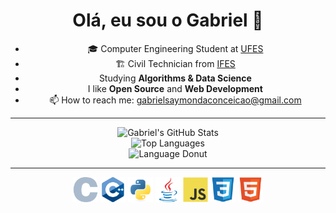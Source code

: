 <div align="center">

# Olá, eu sou o Gabriel 👋

- 🎓 Computer Engineering Student at [UFES](https://www.ufes.edu.br)
- 🏗️ Civil Technician from [IFES](https://www.ifes.edu.br)
- Studying **Algorithms & Data Science** 
- I like **Open Source** and **Web Development**
- 📫 How to reach me: [gabrielsaymondaconceicao@gmail.com](mailto:gabrielsaymondaconceicao@gmail.com)

---

<!-- GitHub Stats -->
<div align="center">
  <img src="https://github-readme-stats.vercel.app/api?username=Gabriel-Saymon&show_icons=true&theme=dark&hide_border=true" alt="Gabriel's GitHub Stats" />
</div>

<!-- Top Languages (barra) -->
<div align="center">
  <img src="https://github-readme-stats.vercel.app/api/top-langs/?username=Gabriel-Saymon&layout=compact&theme=dark&hide_border=true" alt="Top Languages" />
</div>

<!-- Se quiser o gráfico em rosquinha -->

<div align="center">
  <img src="https://github-readme-stats.vercel.app/api/top-langs/?username=Gabriel-Saymon&layout=donut&theme=dark&hide_border=true" alt="Language Donut" />
</div>


---

<!-- Ícones de linguagens/tecnologias -->
<p align="center">
  <img src="https://raw.githubusercontent.com/devicons/devicon/master/icons/c/c-original.svg"       width="40" height="40" alt="C"/>
  <img src="https://raw.githubusercontent.com/devicons/devicon/master/icons/cplusplus/cplusplus-original.svg" width="40" height="40" alt="C++"/>
  <img src="https://raw.githubusercontent.com/devicons/devicon/master/icons/python/python-original.svg" width="40" height="40" alt="Python"/>
  <img src="https://raw.githubusercontent.com/devicons/devicon/master/icons/java/java-original.svg"   width="40" height="40" alt="Java"/>
  <img src="https://raw.githubusercontent.com/devicons/devicon/master/icons/javascript/javascript-original.svg" width="40" height="40" alt="JavaScript"/>
  <img src="https://raw.githubusercontent.com/devicons/devicon/master/icons/css3/css3-original.svg"     width="40" height="40" alt="CSS3"/>
  <img src="https://raw.githubusercontent.com/devicons/devicon/master/icons/html5/html5-original.svg"   width="40" height="40" alt="HTML5"/>
</p>

</div>

